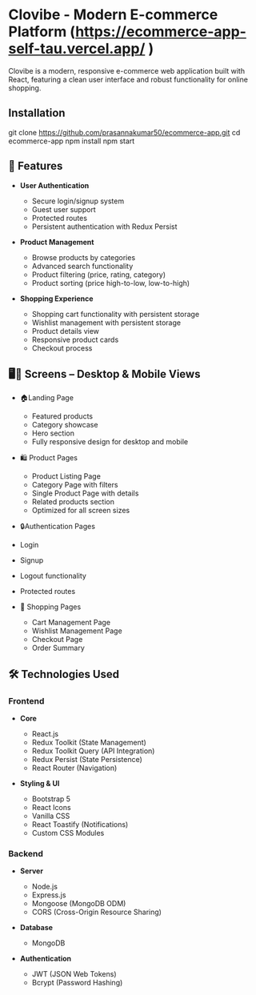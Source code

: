 # Clovibe - Modern E-commerce Platform (https://ecommerce-app-self-tau.vercel.app/ )
  Clovibe is a modern, responsive e-commerce web application built with React, featuring a clean user interface and robust functionality for online shopping.

## Installation
git clone https://github.com/prasannakumar50/ecommerce-app.git
cd ecommerce-app
npm install
npm start

## 🌟 Features

- **User Authentication**
  - Secure login/signup system
  - Guest user support
  - Protected routes
  - Persistent authentication with Redux Persist

- **Product Management**
  - Browse products by categories
  - Advanced search functionality
  - Product filtering (price, rating, category)
  - Product sorting (price high-to-low, low-to-high)

- **Shopping Experience**
  - Shopping cart functionality with persistent storage
  - Wishlist management with persistent storage
  - Product details view
  - Responsive product cards
  - Checkout process

## 🖥️📱 Screens – Desktop & Mobile Views

- 🏠Landing Page
  - Featured products
  - Category showcase
  - Hero section
  - Fully responsive design for desktop and mobile

- 🛍️ Product Pages
  - Product Listing Page
  - Category Page with filters
  - Single Product Page with details
  - Related products section
  - Optimized for all screen sizes

-  🔒Authentication Pages
  - Login
  - Signup
  - Logout functionality
  - Protected routes

- 🛒 Shopping Pages
  - Cart Management Page
  - Wishlist Management Page
  - Checkout Page
  - Order Summary


## 🛠️ Technologies Used

### Frontend
- **Core**
  - React.js
  - Redux Toolkit (State Management)
  - Redux Toolkit Query (API Integration)
  - Redux Persist (State Persistence)
  - React Router (Navigation)

- **Styling & UI**
  - Bootstrap 5
  - React Icons
  - Vanilla CSS
  - React Toastify (Notifications)
  - Custom CSS Modules

### Backend
- **Server**
  - Node.js
  - Express.js
  - Mongoose (MongoDB ODM)
  - CORS (Cross-Origin Resource Sharing)

- **Database**
  - MongoDB
 
- **Authentication**
  - JWT (JSON Web Tokens)
  - Bcrypt (Password Hashing)
